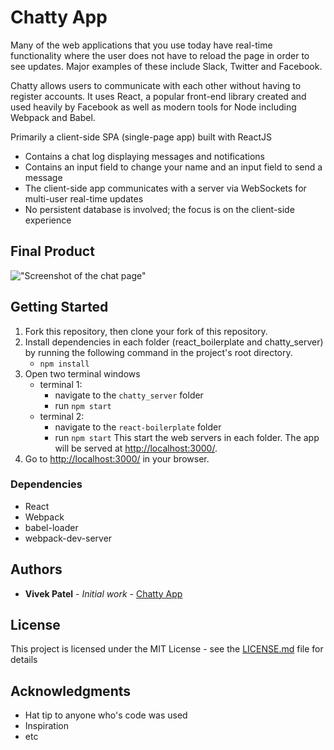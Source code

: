 # Chatty App

Many of the web applications that you use today have real-time functionality where the user does not have to reload the page in order to see updates. Major examples of these include Slack, Twitter and Facebook.

Chatty allows users to communicate with each other without having to register accounts. It uses React, a popular front-end library created and used heavily by Facebook as well as modern tools for Node including Webpack and Babel.

Primarily a client-side SPA (single-page app) built with ReactJS
  * Contains a chat log displaying messages and notifications
  * Contains an input field to change your name and an input field to send a message
  * The client-side app communicates with a server via WebSockets for multi-user real-time updates
  * No persistent database is involved; the focus is on the client-side experience

## Final Product
!["Screenshot of the chat page"](https://github.com/VivekPatel3835/Chatty-App/blob/master/screenshots/chat-page.png?raw=true)

## Getting Started

1. Fork this repository, then clone your fork of this repository.
2. Install dependencies in each folder (react_boilerplate and chatty_server) by running the following command in the project's root directory.
    - `npm install`
3. Open two terminal windows 
    - terminal 1: 
        - navigate to the `chatty_server` folder
        - run `npm start`
    - terminal 2: 
        - navigate to the `react-boilerplate` folder 
        - run `npm start`
    This start the web servers in each folder. The app will be served at <http://localhost:3000/>.
4. Go to <http://localhost:3000/> in your browser.


### Dependencies

* React
* Webpack
* babel-loader
* webpack-dev-server

## Authors

* **Vivek Patel** - *Initial work* - [Chatty App](https://github.com/VivekPatel3835/Chatty-App)

## License

This project is licensed under the MIT License - see the [LICENSE.md](LICENSE.md) file for details

## Acknowledgments

* Hat tip to anyone who's code was used
* Inspiration
* etc